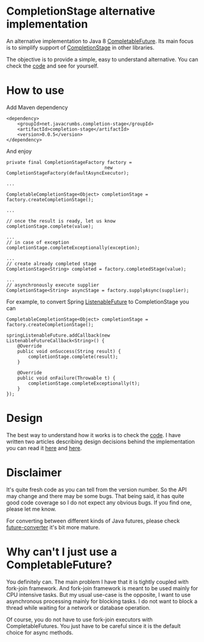 CompletionStage alternative implementation
==========================================

An alternative implementation to Java 8 [CompletableFuture](https://docs.oracle.com/javase/8/docs/api/java/util/concurrent/CompletableFuture.html).
Its main focus is to simplify support of [CompletionStage](https://docs.oracle.com/javase/8/docs/api/java/util/concurrent/CompletionStage.html) in
other libraries.

The objective is to provide a simple, easy to understand alternative. You can check the
[code](https://github.com/lukas-krecan/completion-stage/blob/master/src/main/java/net/javacrumbs/completionstage/SimpleCompletionStage.java)
and see for yourself.

# How to use

Add Maven dependency

    <dependency>
        <groupId>net.javacrumbs.completion-stage</groupId>
        <artifactId>completion-stage</artifactId>
        <version>0.0.5</version>
    </dependency>

And enjoy

    private final CompletionStageFactory factory =
                                        new CompletionStageFactory(defaultAsyncExecutor);

    ...

    CompletableCompletionStage<Object> completionStage = factory.createCompletionStage();

    ...

    // once the result is ready, let us know
    completionStage.complete(value);

    ...
    // in case of exception
    completionStage.completeExceptionally(exception);

    ...
    // create already completed stage
    CompletionStage<String> completed = factory.completedStage(value);

    ...
    // asynchronously execute supplier
    CompletionStage<String> asyncStage = factory.supplyAsync(supplier);


For example, to convert Spring [ListenableFuture](http://docs.spring.io/spring/docs/current/javadoc-api/org/springframework/util/concurrent/ListenableFuture.html)
to CompletionStage you can

    CompletableCompletionStage<Object> completionStage = factory.createCompletionStage();

    springListenableFuture.addCallback(new ListenableFutureCallback<String>() {
        @Override
        public void onSuccess(String result) {
            completionStage.complete(result);
        }

        @Override
        public void onFailure(Throwable t) {
            completionStage.completeExceptionally(t);
        }
    });

# Design
The best way to understand how it works is to check the [code](https://github.com/lukas-krecan/completion-stage/blob/master/src/main/java/net/javacrumbs/completionstage/SimpleCompletionStage.java).
I have written two articles describing design decisions behind the implementation you can read it [here](http://java.dzone.com/articles/implementing-java-8) and [here](http://java.dzone.com/articles/implementing-java-8-0).


# Disclaimer

It's quite fresh code as you can tell from the version number. So the API may change and there may be some bugs. That being said, it
has quite good code coverage so I do not expect any obvious bugs. If you find one, please let me know.

For converting between different kinds of Java futures, please check [future-converter](https://github.com/lukas-krecan/future-converter)
it's bit more mature.

# Why can't I just use a CompletableFuture?

You definitely can. The main problem I have that it is tightly coupled with fork-join framework.
And fork-join framework is meant to be used mainly for CPU intensive tasks. But my usual use-case
is the opposite, I want to use asynchronous processing mainly for blocking tasks. I do not want to
block a thread while waiting for a network or database operation.

Of course, you do not have to use fork-join executors with CompletableFutures. You just have to be careful since it is
the default choice for async methods.



